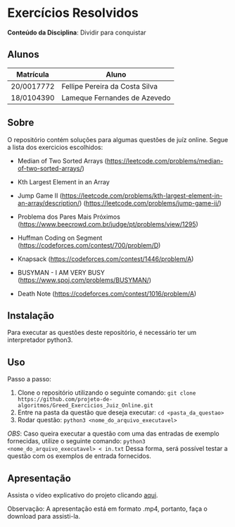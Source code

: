 # Exercícios Resolvidos

**Conteúdo da Disciplina**: Dividir para conquistar

## Alunos

|Matrícula | Aluno |
| -- | -- |
| 20/0017772  |  Fellipe Pereira da Costa Silva |
| 18/0104390  |  Lameque Fernandes de Azevedo |

## Sobre 

O repositório contém soluções para algumas questões de juíz online. Segue a lista dos exercicios escolhidos:

- Median of Two Sorted Arrays (https://leetcode.com/problems/median-of-two-sorted-arrays/)
- Kth Largest Element in an Array
- Jump Game II
 (https://leetcode.com/problems/kth-largest-element-in-an-array/description/)
(https://leetcode.com/problems/jump-game-ii/)
- Problema dos Pares Mais Próximos
 (https://www.beecrowd.com.br/judge/pt/problems/view/1295)

- Huffman Coding on Segment (https://codeforces.com/contest/700/problem/D)
- Knapsack (https://codeforces.com/contest/1446/problem/A)
- BUSYMAN - I AM VERY BUSY (https://www.spoj.com/problems/BUSYMAN/)
- Death Note (https://codeforces.com/contest/1016/problem/A)


## Instalação 
Para executar as questões deste repositório, é necessário ter um interpretador python3.

## Uso 

Passo a passo:
1. Clone o repositório utilizando o seguinte comando: ```git clone https://github.com/projeto-de-algoritmos/Greed_Exercicios_Juiz_Online.git```
2. Entre na pasta da questão que deseja executar: ```cd <pasta_da_questao>```
3. Rodar questão: ```python3 <nome_do_arquivo_executavel>```

*OBS*: Caso queira executar a questão com uma das entradas de exemplo fornecidas, utilize o seguinte comando: ```python3 <nome_do_arquivo_executavel> < in.txt``` 
Dessa forma, será possível testar a questão com os exemplos de entrada fornecidos.

## Apresentação

Assista o vídeo explicativo do projeto clicando [aqui](assets/apresentacao.mp4).

Observação: A apresentação está em formato .mp4, portanto, faça o download para assisti-la.
